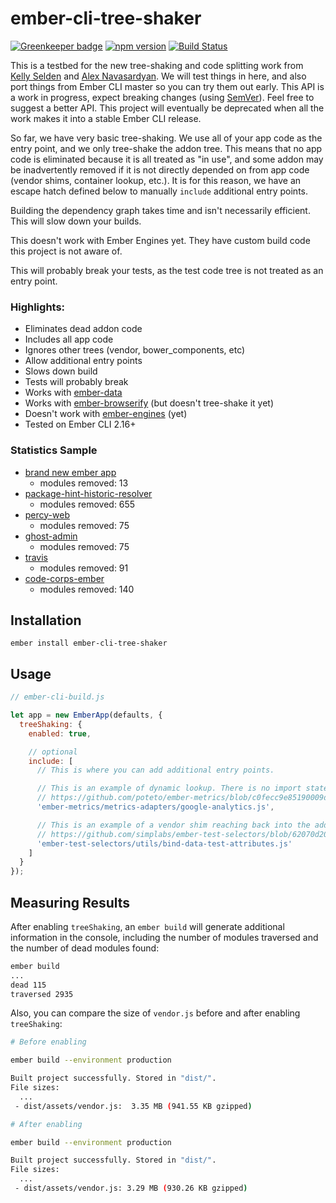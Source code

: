 # ember-cli-tree-shaker

[![Greenkeeper badge](https://badges.greenkeeper.io/kellyselden/ember-cli-tree-shaker.svg)](https://greenkeeper.io/)
[![npm version](https://badge.fury.io/js/ember-cli-tree-shaker.svg)](https://badge.fury.io/js/ember-cli-tree-shaker)
[![Build Status](https://travis-ci.org/kellyselden/ember-cli-tree-shaker.svg?branch=master)](https://travis-ci.org/kellyselden/ember-cli-tree-shaker)

This is a testbed for the new tree-shaking and code splitting work from [Kelly Selden](https://github.com/kellyselden) and [Alex Navasardyan](https://github.com/twokul). We will test things in here, and also port things from Ember CLI master so you can try them out early. This API is a work in progress, expect breaking changes (using [SemVer](https://semver.org/)). Feel free to suggest a better API. This project will eventually be deprecated when all the work makes it into a stable Ember CLI release.

So far, we have very basic tree-shaking. We use all of your app code as the entry point, and we only tree-shake the addon tree. This means that no app code is eliminated because it is all treated as "in use", and some addon may be inadvertently removed if it is not directly depended on from app code (vendor shims, container lookup, etc.). It is for this reason, we have an escape hatch defined below to manually `include` additional entry points.

Building the dependency graph takes time and isn't necessarily efficient. This will slow down your builds.

This doesn't work with Ember Engines yet. They have custom build code this project is not aware of.

This will probably break your tests, as the test code tree is not treated as an entry point.

### Highlights:

* Eliminates dead addon code
* Includes all app code
* Ignores other trees (vendor, bower_components, etc)
* Allow additional entry points
* Slows down build
* Tests will probably break
* Works with [ember-data](https://github.com/emberjs/data)
* Works with [ember-browserify](https://github.com/ef4/ember-browserify) (but doesn't tree-shake it yet)
* Doesn't work with [ember-engines](https://github.com/ember-engines/ember-engines) (yet)
* Tested on Ember CLI 2.16+

### Statistics Sample

* [brand new ember app](https://github.com/ember-cli/ember-new-output)
  * modules removed: 13
* [package-hint-historic-resolver](https://github.com/kellyselden/package-hint-historic-resolver)
  * modules removed: 655
* [percy-web](https://github.com/percy/percy-web)
  * modules removed: 75
* [ghost-admin](https://github.com/TryGhost/Ghost-Admin)
  * modules removed: 75
* [travis](https://github.com/travis-ci/travis-web)
  * modules removed: 91
* [code-corps-ember](https://github.com/code-corps/code-corps-ember)
  * modules removed: 140

## Installation

```
ember install ember-cli-tree-shaker
```

## Usage

```js
// ember-cli-build.js

let app = new EmberApp(defaults, {
  treeShaking: {
    enabled: true,

    // optional
    include: [
      // This is where you can add additional entry points.

      // This is an example of dynamic lookup. There is no import statement, so it needs a hint to prevent removal.
      // https://github.com/poteto/ember-metrics/blob/c0fecc9e85190009d4d08d5be7db88df3e9803ea/addon/services/metrics.js#L177
      'ember-metrics/metrics-adapters/google-analytics.js',

      // This is an example of a vendor shim reaching back into the addon tree. This needs a hint to prevent removal.
      // https://github.com/simplabs/ember-test-selectors/blob/62070d20a2a50918f7cac373a3b23f8e9a94bf31/vendor/ember-test-selectors/patch-component.js#L10
      'ember-test-selectors/utils/bind-data-test-attributes.js'
    ]
  }
});
```

## Measuring Results

After enabling `treeShaking`, an `ember build` will generate additional information in the console, including the number of modules traversed and the number of dead modules found:

```bash
ember build
...
dead 115
traversed 2935
```

Also, you can compare the size of `vendor.js` before and after enabling `treeShaking`:

```bash
# Before enabling

ember build --environment production

Built project successfully. Stored in "dist/".
File sizes:
  ...
 - dist/assets/vendor.js:  3.35 MB (941.55 KB gzipped)
```

```bash
# After enabling

ember build --environment production

Built project successfully. Stored in "dist/".
File sizes:
  ...
 - dist/assets/vendor.js: 3.29 MB (930.26 KB gzipped)
```

